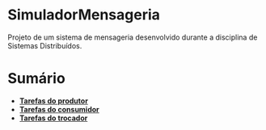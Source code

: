 # SimuladorMensageria
Projeto de um sistema de mensageria desenvolvido durante a disciplina de Sistemas Distribuídos.

# Sumário

+ [**Tarefas do produtor**](./producer/README.MD)
+ [**Tarefas do consumidor**](./consumer/README.MD)
+ [**Tarefas do trocador**](./swapper/README.MD)
